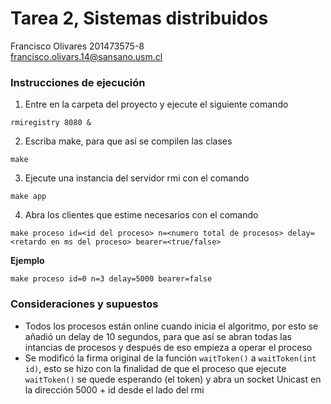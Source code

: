 # Tarea 2, Sistemas distribuidos

Francisco Olivares 201473575-8 <br>
francisco.olivars.14@sansano.usm.cl

### Instrucciones de ejecución
1) Entre en la carpeta del proyecto y ejecute el siguiente comando
```
rmiregistry 8080 &
```

2) Escriba make, para que así se compilen las clases 
```
make
```

3) Ejecute una instancia del servidor rmi con el comando
```
make app
```
4) Abra los clientes que estime necesarios con el comando
```
make proceso id=<id del proceso> n=<numero total de procesos> delay=<retardo en ms del proceso> bearer=<true/false>
```
**Ejemplo** 
```
make proceso id=0 n=3 delay=5000 bearer=false
```

### Consideraciones y supuestos

* Todos los procesos están online cuando inicia el algoritmo, por esto se añadió un delay de 10 segundos, para que así se abran todas las intancias de procesos y después de eso empieza a operar el proceso
* Se modificó la firma original de la función ```waitToken()``` a ```waitToken(int id)```, esto se hizo con la finalidad de que el proceso que ejecute ```waitToken()``` se quede esperando (el token) y abra un socket Unicast en la dirección 5000 + id desde el lado del rmi
